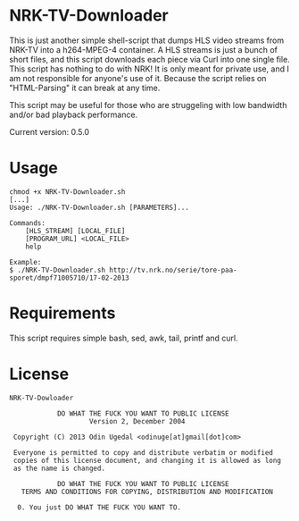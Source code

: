 NRK-TV-Downloader
======================
This is just another simple shell-script that dumps HLS video streams from NRK-TV into a h264-MPEG-4 container.
A HLS streams is just a bunch of short files, and this script downloads each piece via Curl into one single file. 
This script has nothing to do with NRK!
It is only meant for private use, and I am not responsible for anyone's use of it. 
Because the script relies on "HTML-Parsing" it can break at any time.


This script may be useful for those who are struggeling with low bandwidth and/or bad playback performance.

Current version: 0.5.0

Usage
======================
    chmod +x NRK-TV-Downloader.sh
    [...]
    Usage: ./NRK-TV-Downloader.sh [PARAMETERS]...

    Commands:
        [HLS_STREAM] [LOCAL_FILE]
        [PROGRAM_URL] <LOCAL_FILE>
        help 

    Example: 
    $ ./NRK-TV-Downloader.sh http://tv.nrk.no/serie/tore-paa-sporet/dmpf71005710/17-02-2013
	

Requirements
======================
This script requires simple bash, sed, awk, tail, printf and curl.

License
======================
    NRK-TV-Dowloader

                DO WHAT THE FUCK YOU WANT TO PUBLIC LICENSE
                        Version 2, December 2004
    
     Copyright (C) 2013 Odin Ugedal <odinuge[at]gmail[dot]com>

     Everyone is permitted to copy and distribute verbatim or modified
     copies of this license document, and changing it is allowed as long
     as the name is changed.

                DO WHAT THE FUCK YOU WANT TO PUBLIC LICENSE
       TERMS AND CONDITIONS FOR COPYING, DISTRIBUTION AND MODIFICATION

      0. You just DO WHAT THE FUCK YOU WANT TO.

		
